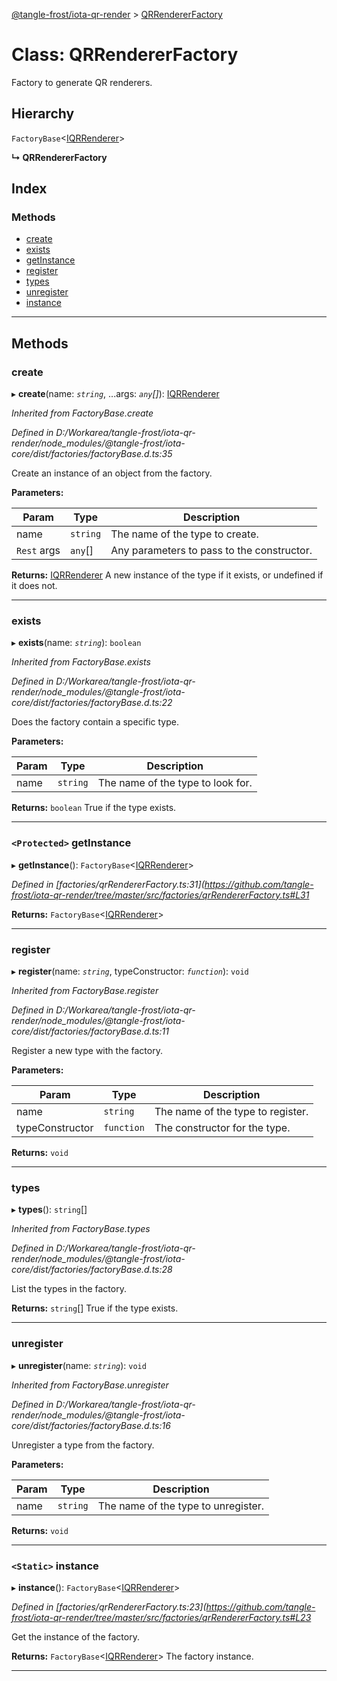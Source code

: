 [@tangle-frost/iota-qr-render](../README.md) > [QRRendererFactory](../classes/qrrendererfactory.md)

# Class: QRRendererFactory

Factory to generate QR renderers.

## Hierarchy

 `FactoryBase`<[IQRRenderer](../interfaces/iqrrenderer.md)>

**↳ QRRendererFactory**

## Index

### Methods

* [create](qrrendererfactory.md#create)
* [exists](qrrendererfactory.md#exists)
* [getInstance](qrrendererfactory.md#getinstance)
* [register](qrrendererfactory.md#register)
* [types](qrrendererfactory.md#types)
* [unregister](qrrendererfactory.md#unregister)
* [instance](qrrendererfactory.md#instance)

---

## Methods

<a id="create"></a>

###  create

▸ **create**(name: *`string`*, ...args: *`any`[]*): [IQRRenderer](../interfaces/iqrrenderer.md)

*Inherited from FactoryBase.create*

*Defined in D:/Workarea/tangle-frost/iota-qr-render/node_modules/@tangle-frost/iota-core/dist/factories/factoryBase.d.ts:35*

Create an instance of an object from the factory.

**Parameters:**

| Param | Type | Description |
| ------ | ------ | ------ |
| name | `string` |  The name of the type to create. |
| `Rest` args | `any`[] |  Any parameters to pass to the constructor. |

**Returns:** [IQRRenderer](../interfaces/iqrrenderer.md)
A new instance of the type if it exists, or undefined if it does not.

___
<a id="exists"></a>

###  exists

▸ **exists**(name: *`string`*): `boolean`

*Inherited from FactoryBase.exists*

*Defined in D:/Workarea/tangle-frost/iota-qr-render/node_modules/@tangle-frost/iota-core/dist/factories/factoryBase.d.ts:22*

Does the factory contain a specific type.

**Parameters:**

| Param | Type | Description |
| ------ | ------ | ------ |
| name | `string` |  The name of the type to look for. |

**Returns:** `boolean`
True if the type exists.

___
<a id="getinstance"></a>

### `<Protected>` getInstance

▸ **getInstance**(): `FactoryBase`<[IQRRenderer](../interfaces/iqrrenderer.md)>

*Defined in [factories/qrRendererFactory.ts:31](https://github.com/tangle-frost/iota-qr-render/tree/master/src/factories/qrRendererFactory.ts#L31*

**Returns:** `FactoryBase`<[IQRRenderer](../interfaces/iqrrenderer.md)>

___
<a id="register"></a>

###  register

▸ **register**(name: *`string`*, typeConstructor: *`function`*): `void`

*Inherited from FactoryBase.register*

*Defined in D:/Workarea/tangle-frost/iota-qr-render/node_modules/@tangle-frost/iota-core/dist/factories/factoryBase.d.ts:11*

Register a new type with the factory.

**Parameters:**

| Param | Type | Description |
| ------ | ------ | ------ |
| name | `string` |  The name of the type to register. |
| typeConstructor | `function` |  The constructor for the type. |

**Returns:** `void`

___
<a id="types"></a>

###  types

▸ **types**(): `string`[]

*Inherited from FactoryBase.types*

*Defined in D:/Workarea/tangle-frost/iota-qr-render/node_modules/@tangle-frost/iota-core/dist/factories/factoryBase.d.ts:28*

List the types in the factory.

**Returns:** `string`[]
True if the type exists.

___
<a id="unregister"></a>

###  unregister

▸ **unregister**(name: *`string`*): `void`

*Inherited from FactoryBase.unregister*

*Defined in D:/Workarea/tangle-frost/iota-qr-render/node_modules/@tangle-frost/iota-core/dist/factories/factoryBase.d.ts:16*

Unregister a type from the factory.

**Parameters:**

| Param | Type | Description |
| ------ | ------ | ------ |
| name | `string` |  The name of the type to unregister. |

**Returns:** `void`

___
<a id="instance"></a>

### `<Static>` instance

▸ **instance**(): `FactoryBase`<[IQRRenderer](../interfaces/iqrrenderer.md)>

*Defined in [factories/qrRendererFactory.ts:23](https://github.com/tangle-frost/iota-qr-render/tree/master/src/factories/qrRendererFactory.ts#L23*

Get the instance of the factory.

**Returns:** `FactoryBase`<[IQRRenderer](../interfaces/iqrrenderer.md)>
The factory instance.

___

